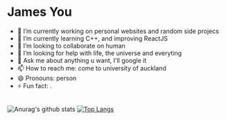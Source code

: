 # James You

<!--
**jameszu/jameszu** is a ✨ _special_ ✨ repository because its `README.md` (this file) appears on your GitHub profile.
-->


- 🔭 I’m currently working on personal websites and random side projecs
- 🌱 I’m currently learning C++, and improving ReactJS
- 👯 I’m looking to collaborate on human
- 🤔 I’m looking for help with life, the universe and everyting
- 💬 Ask me about anything u want, I'll google it
- 📫 How to reach me: come to university of auckland
- 😄 Pronouns: person
- ⚡ Fun fact: .
<br><br>

![Anurag's github stats](https://github-readme-stats.vercel.app/api?username=jameszu&count_private=true)
[![Top Langs](https://github-readme-stats.vercel.app/api/top-langs/?username=jameszu&layout=compact)](https://github.com/anuraghazra/github-readme-stats)
